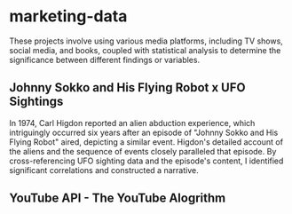 # marketing-data

These projects involve using various media platforms, including TV shows, social media, and books, coupled with statistical analysis to determine the significance between different findings or variables.

## Johnny Sokko and His Flying Robot x UFO Sightings

In 1974, Carl Higdon reported an alien abduction experience, which intriguingly occurred six years after an episode of "Johnny Sokko and His Flying Robot" aired, depicting a similar event. Higdon's detailed account of the aliens and the sequence of events closely paralleled that episode. By cross-referencing UFO sighting data and the episode's content, I identified significant correlations and constructed a narrative.

## YouTube API - The YouTube Alogrithm 
